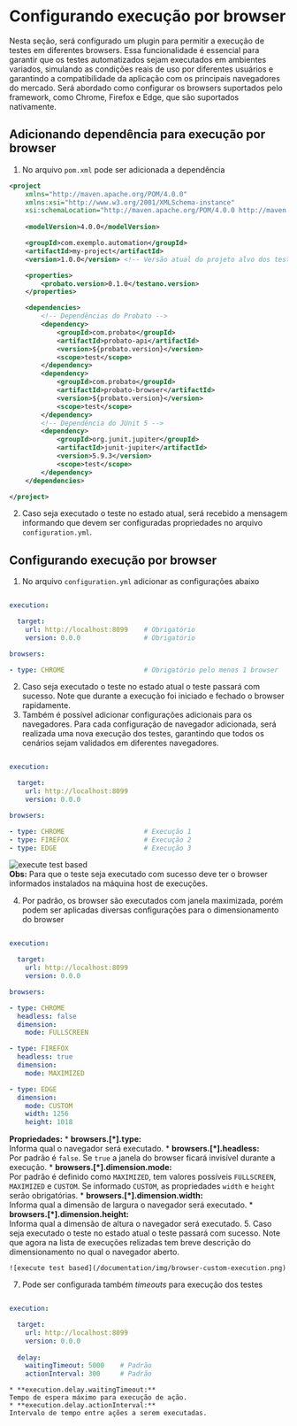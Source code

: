 # Configurando execução por browser

Nesta seção, será configurado um plugin para permitir a execução de testes em diferentes browsers. Essa funcionalidade é essencial para garantir que os testes automatizados sejam executados em ambientes variados, simulando as condições reais de uso por diferentes usuários e garantindo a compatibilidade da aplicação com os principais navegadores do mercado. Será abordado como configurar os browsers suportados pelo framework, como Chrome, Firefox e Edge, que são suportados nativamente.

## Adicionando dependência para execução por browser

1. No arquivo `pom.xml` pode ser adicionada a dependência
```xml title="pom.xml" hl_lines="24-29"
<project 
    xmlns="http://maven.apache.org/POM/4.0.0" 
    xmlns:xsi="http://www.w3.org/2001/XMLSchema-instance" 
    xsi:schemaLocation="http://maven.apache.org/POM/4.0.0 http://maven.apache.org/xsd/maven-4.0.0.xsd">
    
    <modelVersion>4.0.0</modelVersion>

    <groupId>com.exemplo.automation</groupId>
    <artifactId>my-project</artifactId>
    <version>1.0.0</version> <!-- Versão atual do projeto alvo dos testes -->

    <properties>
        <probato.version>0.1.0</testano.version>
    </properties>

    <dependencies>
        <!-- Dependências do Probato -->
        <dependency>
            <groupId>com.probato</groupId>
            <artifactId>probato-api</artifactId>
            <version>${probato.version}</version>
            <scope>test</scope>
        </dependency>
        <dependency>
            <groupId>com.probato</groupId>
            <artifactId>probato-browser</artifactId>
            <version>${probato.version}</version>
            <scope>test</scope>
        </dependency>
        <!-- Dependência do JUnit 5 -->
        <dependency>
            <groupId>org.junit.jupiter</groupId>
            <artifactId>junit-jupiter</artifactId>
            <version>5.9.3</version>
            <scope>test</scope>
        </dependency>
    </dependencies>

</project>
```
2. Caso seja executado o teste no estado atual, será recebido a mensagem informando que devem ser configuradas propriedades no arquivo `configuration.yml`.

## Configurando execução por browser

1. No arquivo `configuration.yml` adicionar as configurações abaixo
```yaml title="configuration.yml"

execution:

  target:
    url: http://localhost:8099    # Obrigatório
    version: 0.0.0                # Obrigatório

browsers:

- type: CHROME                    # Obrigatório pelo menos 1 browser

```
2. Caso seja executado o teste no estado atual o teste passará com sucesso. Note que durante a execução foi iniciado e fechado o browser rapidamente.
3. Também é possível adicionar configurações adicionais para os navegadores. Para cada configuração de navegador adicionada, será realizada uma nova execução dos testes, garantindo que todos os cenários sejam validados em diferentes navegadores.
```yaml title="configuration.yml" hl_lines="7-11"

execution:

  target:
    url: http://localhost:8099
    version: 0.0.0

browsers:

- type: CHROME                    # Execução 1
- type: FIREFOX                   # Execução 2
- type: EDGE                      # Execução 3

```
  ![execute test based](/documentation/img/browser-multi-execution.png)   
  **Obs:** Para que o teste seja executado com sucesso deve ter o browser informados instalados na máquina host de execuções.

4. Por padrão, os browser são executados com janela maximizada, porém podem ser aplicadas diversas configurações para o dimensionamento do browser    
```yaml title="configuration.yml" hl_lines="9-12 14-17 19-23"

execution:

  target:
    url: http://localhost:8099
    version: 0.0.0

browsers:

- type: CHROME
  headless: false
  dimension:
    mode: FULLSCREEN

- type: FIREFOX
  headless: true
  dimension:
    mode: MAXIMIZED

- type: EDGE
  dimension:
    mode: CUSTOM
    width: 1256
    height: 1018

```
  **Propriedades:**
    * **browsers.[*].type:**   
    Informa qual o navegador será executado.
    * **browsers.[*].headless:**   
    Por padrão é `false`. Se `true` a janela do browser ficará invisível durante a execução.
    * **browsers.[*].dimension.mode:**   
    Por padrão é definido como `MAXIMIZED`, tem valores possíveis `FULLSCREEN`, `MAXIMIZED` e `CUSTOM`. Se informado `CUSTOM`, as propriedades `width` e `height` serão obrigatórias.
    * **browsers.[*].dimension.width:**  
    Informa qual a dimensão de largura o navegador será executado.
    * **browsers.[*].dimension.height:**   
    Informa qual a dimensão de altura o navegador será executado.
5. Caso seja executado o teste no estado atual o teste passará com sucesso. Note que agora na lista de execuções relizadas tem breve descrição do dimensionamento no qual o navegador aberto.
    
    ![execute test based](/documentation/img/browser-custom-execution.png)

7. Pode ser configurada também _timeouts_ para execução dos testes
```yaml title="configuration.yml" hl_lines="7-9"

execution:

  target:
    url: http://localhost:8099
    version: 0.0.0
  
  delay:
    waitingTimeout: 5000    # Padrão
    actionInterval: 300     # Padrão

```
    * **execution.delay.waitingTimeout:**   
    Tempo de espera máximo para execução de ação.
    * **execution.delay.actionInterval:**   
    Intervalo de tempo entre ações a serem executadas.
